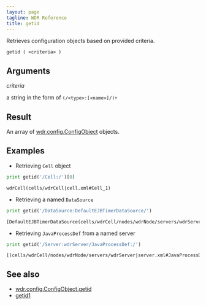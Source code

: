 ```yaml
---
layout: page
tagline: WDR Reference
title: getid
---
```


Retrieves configuration objects based on provided criteria.

    getid ( <criteria> )

## Arguments

_criteria_

 a string in the form of `(/<type>:[<name>]/)+`

## Result

An array of [wdr.config.ConfigObject](wdr.config.ConfigObject.class.html) objects.

## Examples

* Retrieving `Cell` object

```python
print getid('/Cell:/')[0]
```

    wdrCell(cells/wdrCell|cell.xml#Cell_1)

* Retrieving a named `DataSource`

```python
print getid('/DataSource:DefaultEJBTimerDataSource/')
```

    [DefaultEJBTimerDataSource(cells/wdrCell/nodes/wdrNode/servers/wdrServer|resources.xml#DataSource_1000001)]

* Retrieving `JavaProcessDef` from a named server

```python
print getid('/Server:wdrServer/JavaProcessDef:/')
```

    [(cells/wdrCell/nodes/wdrNode/servers/wdrServer|server.xml#JavaProcessDef_1335359012301)]

## See also

* [wdr.config.ConfigObject.getid](wdr.config.ConfigObject.getid.html)
* [getid1](wdr.config.getid1.html)
